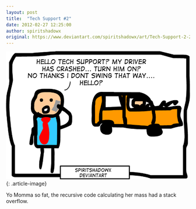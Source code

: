 ```yaml
---
layout: post
title:  "Tech Support #2"
date: 2012-02-27 12:25:00
author: spiritshadowx
original: https://www.deviantart.com/spiritshadowx/art/Tech-Support-2-287461587
---
```


![](/assets/img/2012-02-27-2.webp)
{: .article-image}

Yo Momma so fat, the recursive code calculating her mass had a stack overflow.

